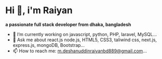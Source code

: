 <h1 style="text aling:center;">Hi 👋, i'm Raiyan</h1>
<b style="text align: center;">a passionate full stack developer from dhaka, bangladesh</b>

- 🔭 I’m currently working on javascript, python, PHP, laravel, MySQL...
- 💬 Ask me about react.js node.js, HTML5, CSS3, taliwind css, next.js, express.js, mongoDB, Bootstrap...
- 📫 How to reach me: m.deshanuddinraiyanbd889@gmail.com...

